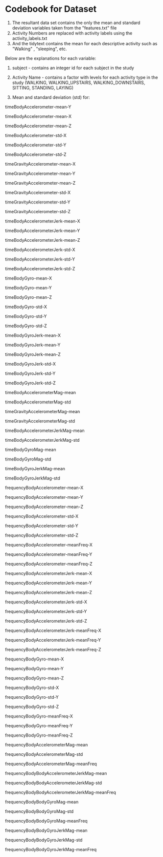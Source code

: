 # Codebook for Dataset
1. The resultant data set contains the only the mean and standard deviation variables taken from the "features.txt" file
2. Activity Numbers are replaced with activity labels using the activity_labels.txt 
3. And the tidytext contains the mean for each descriptive activity such as "Walking" , "sleeping", etc.

Below are the explanations for each variable:

1. subject - contains an integer id for each subject in the study
2. Activity Name - contains a factor with levels for each activity type in the study (WALKING, WALKING_UPSTAIRS, WALKING_DOWNSTAIRS, SITTING, STANDING, LAYING)

3. Mean and standard deviation (std) for:

timeBodyAccelerometer-mean-Y

timeBodyAccelerometer-mean-X

timeBodyAccelerometer-mean-Z

timeBodyAccelerometer-std-X

timeBodyAccelerometer-std-Y

timeBodyAccelerometer-std-Z

timeGravityAccelerometer-mean-X

timeGravityAccelerometer-mean-Y

timeGravityAccelerometer-mean-Z

timeGravityAccelerometer-std-X

timeGravityAccelerometer-std-Y

timeGravityAccelerometer-std-Z

timeBodyAccelerometerJerk-mean-X

timeBodyAccelerometerJerk-mean-Y

timeBodyAccelerometerJerk-mean-Z

timeBodyAccelerometerJerk-std-X

timeBodyAccelerometerJerk-std-Y

timeBodyAccelerometerJerk-std-Z

timeBodyGyro-mean-X

timeBodyGyro-mean-Y

timeBodyGyro-mean-Z

timeBodyGyro-std-X

timeBodyGyro-std-Y

timeBodyGyro-std-Z

timeBodyGyroJerk-mean-X

timeBodyGyroJerk-mean-Y

timeBodyGyroJerk-mean-Z

timeBodyGyroJerk-std-X

timeBodyGyroJerk-std-Y

timeBodyGyroJerk-std-Z

timeBodyAccelerometerMag-mean

timeBodyAccelerometerMag-std

timeGravityAccelerometerMag-mean

timeGravityAccelerometerMag-std

timeBodyAccelerometerJerkMag-mean

timeBodyAccelerometerJerkMag-std

timeBodyGyroMag-mean

timeBodyGyroMag-std

timeBodyGyroJerkMag-mean

timeBodyGyroJerkMag-std

frequencyBodyAccelerometer-mean-X

frequencyBodyAccelerometer-mean-Y

frequencyBodyAccelerometer-mean-Z

frequencyBodyAccelerometer-std-X

frequencyBodyAccelerometer-std-Y

frequencyBodyAccelerometer-std-Z

frequencyBodyAccelerometer-meanFreq-X

frequencyBodyAccelerometer-meanFreq-Y

frequencyBodyAccelerometer-meanFreq-Z

frequencyBodyAccelerometerJerk-mean-X

frequencyBodyAccelerometerJerk-mean-Y

frequencyBodyAccelerometerJerk-mean-Z

frequencyBodyAccelerometerJerk-std-X

frequencyBodyAccelerometerJerk-std-Y

frequencyBodyAccelerometerJerk-std-Z

frequencyBodyAccelerometerJerk-meanFreq-X

frequencyBodyAccelerometerJerk-meanFreq-Y

frequencyBodyAccelerometerJerk-meanFreq-Z

frequencyBodyGyro-mean-X

frequencyBodyGyro-mean-Y

frequencyBodyGyro-mean-Z

frequencyBodyGyro-std-X

frequencyBodyGyro-std-Y

frequencyBodyGyro-std-Z

frequencyBodyGyro-meanFreq-X

frequencyBodyGyro-meanFreq-Y

frequencyBodyGyro-meanFreq-Z

frequencyBodyAccelerometerMag-mean

frequencyBodyAccelerometerMag-std

frequencyBodyAccelerometerMag-meanFreq

frequencyBodyBodyAccelerometerJerkMag-mean

frequencyBodyBodyAccelerometerJerkMag-std

frequencyBodyBodyAccelerometerJerkMag-meanFreq

frequencyBodyBodyGyroMag-mean

frequencyBodyBodyGyroMag-std

frequencyBodyBodyGyroMag-meanFreq

frequencyBodyBodyGyroJerkMag-mean

frequencyBodyBodyGyroJerkMag-std

frequencyBodyBodyGyroJerkMag-meanFreq

